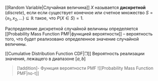 
[[Random Variable|Случайная величина]] $X$ называется **дискретной** (*discrete*), если если существует конечное или счетное множество $S=\{ x_1, x_2, \ldots \}⊆ℝ$ такое, что $P(X∈S)=1$. 

Распределение дискретной случайной величины определяется [[Probability Mass Function PMF|функцией вероятности]] – вероятность того, что будет реализовано определенное значение случайной величины.

[[Cumulative Distribution Function CDF|❐]] Вероятность реализации значения, лежащего в диапазоне $[a,b]$

>[!addition]- Функция вероятности PMF
>![[Probability Mass Function PMF|no-t]]

